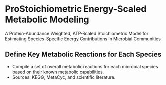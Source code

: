 # ProStoichiometric Energy-Scaled Metabolic Modeling  
A Protein-Abundance Weighted, ATP-Scaled Stoichiometric Model for Estimating Species-Specific Energy Contributions in Microbial Communities  
## Define Key Metabolic Reactions for Each Species  
* Compile a set of overall metabolic reactions for each microbial species based on their known metabolic capabilities.
* Sources: KEGG, MetaCyc, and scientific literature.  

